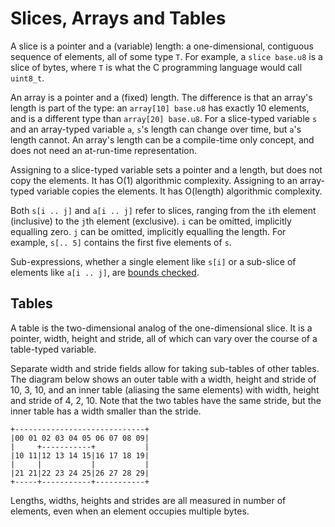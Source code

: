 # Slices, Arrays and Tables

A slice is a pointer and a (variable) length: a one-dimensional, contiguous
sequence of elements, all of some type `T`. For example, a `slice base.u8` is a
slice of bytes, where `T` is what the C programming language would call
`uint8_t`.

An array is a pointer and a (fixed) length. The difference is that an array's
length is part of the type: an `array[10] base.u8` has exactly 10 elements, and
is a different type than `array[20] base.u8`. For a slice-typed variable `s`
and an array-typed variable `a`, `s`'s length can change over time, but `a`'s
length cannot. An array's length can be a compile-time only concept, and does
not need an at-run-time representation.

Assigning to a slice-typed variable sets a pointer and a length, but does not
copy the elements. It has O(1) algorithmic complexity. Assigning to an
array-typed variable copies the elements. It has O(length) algorithmic
complexity.

Both `s[i .. j]` and `a[i .. j]` refer to slices, ranging from the `i`th
element (inclusive) to the `j`th element (exclusive). `i` can be omitted,
implicitly equalling zero. `j` can be omitted, implicitly equalling the length.
For example, `s[.. 5]` contains the first five elements of `s`.

Sub-expressions, whether a single element like `s[i]` or a sub-slice of
elements like `a[i .. j]`, are [bounds checked](/doc/note/bounds-checking.md).


## Tables

A table is the two-dimensional analog of the one-dimensional slice. It is a
pointer, width, height and stride, all of which can vary over the course of a
table-typed variable.

Separate width and stride fields allow for taking sub-tables of other tables.
The diagram below shows an outer table with a width, height and stride of 10,
3, 10, and an inner table (aliasing the same elements) with width, height and
stride of 4, 2, 10. Note that the two tables have the same stride, but the
inner table has a width smaller than the stride.

```
+-----------------------------+
|00 01 02 03 04 05 06 07 08 09|
|     +-----------+           |
|10 11|12 13 14 15|16 17 18 19|
|     |           |           |
|21 21|22 23 24 25|26 27 28 29|
+-----+-----------+-----------+
```

Lengths, widths, heights and strides are all measured in number of elements,
even when an element occupies multiple bytes.
